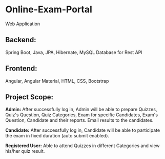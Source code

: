 # Online-Exam-Portal
 Web Application
## Backend: 
Spring Boot, Java, JPA, Hibernate, MySQL Database for Rest API
## Frontend: 
Angular, Angular Material, HTML, CSS, Bootstrap
## Project Scope:
**Admin:** After successfully log in, Admin will be able to prepare Quizzes, Quiz's Question, Quiz Categories, Exam for specific Candidates, Exam's Question, Candidate and their reports. Email results to the candidates.

**Candidate:** After successfully log in, Candidate will be able to participate the exam in fixed duration (auto submit enabled).

**Registered User:** Able to attend Quizzes in different Categories and view his/her quiz result.
